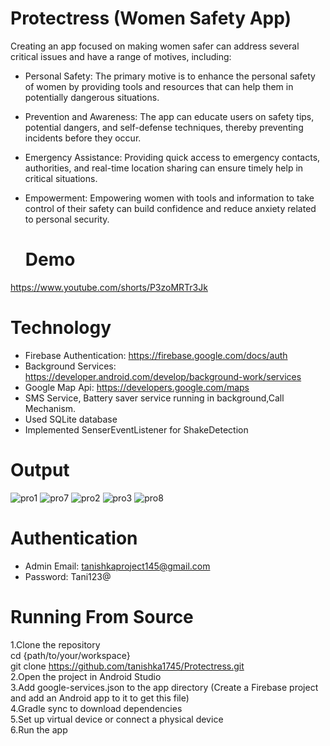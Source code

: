 # Protectress (Women Safety App)
Creating an app focused on making women safer can address several critical issues and have a range of motives, including:

* Personal Safety: The primary motive is to enhance the personal safety of women by providing tools and resources that can help them in potentially dangerous situations.

* Prevention and Awareness: The app can educate users on safety tips, potential dangers, and self-defense techniques, thereby preventing incidents before they occur.

* Emergency Assistance: Providing quick access to emergency contacts, authorities, and real-time location sharing can ensure timely help in critical situations.

* Empowerment: Empowering women with tools and information to take control of their safety can build confidence and reduce anxiety related to personal security.

  # Demo

 https://www.youtube.com/shorts/P3zoMRTr3Jk

  # Technology

  * Firebase Authentication: https://firebase.google.com/docs/auth
  * Background Services: https://developer.android.com/develop/background-work/services
  * Google Map Api: https://developers.google.com/maps
  * SMS Service, Battery saver service running in background,Call Mechanism.
  * Used SQLite database
  * Implemented SenserEventListener for ShakeDetection
 
# Output
![pro1](https://github.com/user-attachments/assets/b77961b7-c21e-4688-9852-58d41ca329e0)
![pro7](https://github.com/user-attachments/assets/2c04209e-c713-4378-97aa-8864fb56cd02)
![pro2](https://github.com/user-attachments/assets/1ac4c855-551f-4e5e-83a2-a2a36972c45d)
![pro3](https://github.com/user-attachments/assets/6dfe5e18-a44a-493c-a31e-f44f90920971)
![pro8](https://github.com/user-attachments/assets/4be67891-8597-4127-80c3-dd22bca30e0a)


# Authentication
* Admin Email: tanishkaproject145@gmail.com
* Password: Tani123@



# Running From Source
1.Clone the repository </br>
cd {path/to/your/workspace} </br>
git clone https://github.com/tanishka1745/Protectress.git  </br>
2.Open the project in Android Studio  </br>
3.Add google-services.json to the app directory (Create a Firebase project and add an Android app to it to get this file)  </br>
4.Gradle sync to download dependencies  </br>
5.Set up virtual device or connect a physical device  </br>
6.Run the app  </br>

  

